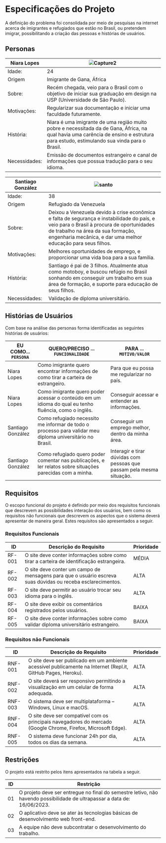 # Especificações do Projeto
A definição do problema foi consolidada por meio de pesquisas na internet acerca de imigrantes e refugiados que estão no Brasil, ou pretendem imigrar, possibilitando a criação das pessoas e histórias de usuários.

## Personas

|Niara Lopes| ![Capture2](https://user-images.githubusercontent.com/93337008/231519186-f31a8044-6292-4eaa-9f56-e76b5fbd29ef.PNG) |
|-----------------------|-|
|Idade:|24|
|Origem | Imigrante de Gana, África |
|Sobre:|  Recém chegada, veio para o Brasil com o objetivo de iniciar sua graduação em design na USP (Universidade de São Paulo). |
|Motivações: | Regularizar sua documentação e iniciar uma faculdade futuramente. |
|História:|Niara é uma imigrante de uma região muito pobre e necessitada da de Gana, África, na qual havia uma carência de ensino e estrutura para estudo, estimulando sua vinda para o Brasil.|
|Necessidades:|Emissão de documentos estrangeiro e canal de informações que possua tradução para o seu idioma.|



|Santiago González|![santo](https://user-images.githubusercontent.com/93337008/231519473-0f1800d4-885e-4e20-8368-c4c8cb6c1c15.PNG) |
|-----------------------|-|
|Idade:|38|
|Origem | Refugiado da Venezuela |
|Sobre:| Deixou a Venezuela devido à crise econômica e falta de segurança e instabilidade do país, e veio para o Brasil à procura de oportunidades de trabalho na área da sua formação, engenharia mecânica, e dar uma melhor educação para seus filhos.|
|Motivações: |Melhores oportunidades de emprego, e proporcionar uma vida boa para a sua família. |
|História:|Santiago é pai de 3 filhos. Atualmente atua como motoboy, e buscou refúgio no Brasil sonhando em conseguir um trabalho em sua área de formação, e suporte para educação de seus filhos.|
|Necessidades:|Validação de diploma universitário.|


 
## Histórias de Usuários

Com base na análise das personas forma identificadas as seguintes histórias de usuários:

|EU COMO... `PERSONA`| QUERO/PRECISO ... `FUNCIONALIDADE`                                    |PARA ... `MOTIVO/VALOR`                                               |
|--------------------|-----------------------------------------------------------------------|--------------------------------------------------------------------- |
|Niara Lopes         |Como imigrante quero encontrar informações de como tirar a carteira de estrangeiro.  | Para que eu possa me regularizar no país.                 |    
|Niara Lopes         |Como imigrante quero poder acessar o conteúdo em um idioma do qual eu tenho fluência, como o inglês. | Conseguir acessar e entender as informações. |
|Santiago González   |Como refugiado necessito me informar de todo o processo para validar meu diploma universitário no Brasil. | Conseguir um emprego melhor, dentro da minha área.           |
|Santiago González   |Como refugiado quero poder comentar nas publicações, e ler relatos sobre situações parecidas com a minha.       | Interagir e tirar dúvidas com pessoas que passam pela mesma situação. |


## Requisitos

O escopo funcional do projeto é definido por meio dos requisitos funcionais que descrevem as possibilidades interação dos usuários, bem como os requisitos não funcionais que descrevem os aspectos que o sistema deverá apresentar de maneira geral. Estes requisitos são apresentados a seguir.


### Requisitos Funcionais

|ID    | Descrição do Requisito | Prioridade |
|------|-----------------------------------------|----|
|RF-001| O site deve conter informações sobre como tirar a carteira de identificação estrangeira. | MÉDIA | 
|RF-002| O site deve conter um campo de mensagens para que o usuário escreva suas dúvidas ou receba esclarecimentos. | ALTA |
|RF-003| O site deve permitir ao usuário trocar seu idioma para o inglês. | ALTA | 
|RF-004| O site deve exibir os comentários registrados pelos usuários. |BAIXA | 
|RF-005| O site deve conter informações sobre como validar diploma universitário estrangeiro. |BAIXA | 


### Requisitos não Funcionais

|ID     | Descrição do Requisito  |Prioridade |
|-------|-------------------------|----|
|RNF-001| O site deve ser publicado em um ambiente acessível publicamente na Internet (Repl.it, GitHub Pages, Heroku). | ALTA | 
|RNF-002| O site deverá ser responsivo permitindo a visualização em um celular de forma adequada. | ALTA | 
|RNF-003| O sistema deve ser multiplataforma – Windows, Linux e macOS. | ALTA | 
|RNF-004| O site deve ser compatível com os principais navegadores do mercado (Google Chrome, Firefox, Microsoft Edge). | ALTA | 
|RNF-005| O sistema deve funcionar 24h por dia, todos os dias da semana. | ALTA | 


## Restrições

O projeto está restrito pelos itens apresentados na tabela a seguir.

|ID| Restrição                                                                                                               |
|--|-------------------------------------------------------------------------------------------------------------------------|
|01| O projeto deve ser entregue no final do semestre letivo, não havendo possibilidade de ultrapassar a data de: 16/06/2023. |
|02| O aplicativo deve se ater às tecnologias básicas de desenvolvimento web front-end.                                       |
|03| A equipe não deve subcontratar o desenvolvimento do trabalho.                                                            |



